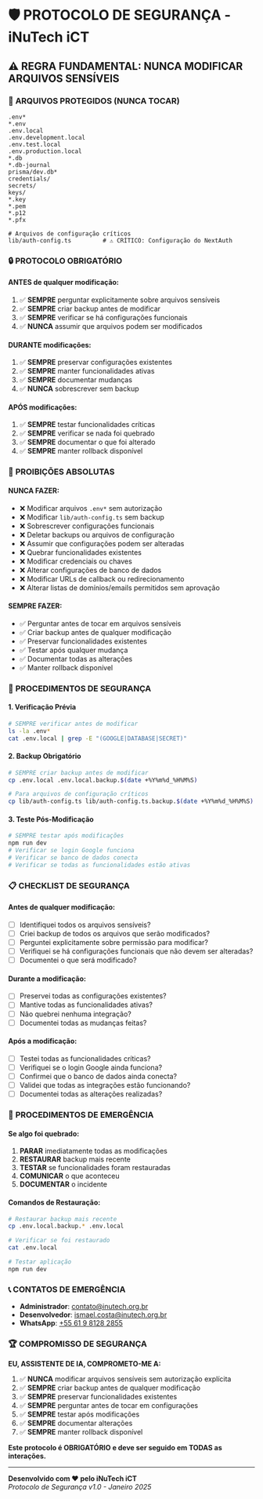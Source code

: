 # 🛡️ PROTOCOLO DE SEGURANÇA - iNuTech iCT

## ⚠️ **REGRA FUNDAMENTAL: NUNCA MODIFICAR ARQUIVOS SENSÍVEIS**

### 🚨 **ARQUIVOS PROTEGIDOS (NUNCA TOCAR)**
```
.env*
*.env
.env.local
.env.development.local
.env.test.local
.env.production.local
*.db
*.db-journal
prisma/dev.db*
credentials/
secrets/
keys/
*.key
*.pem
*.p12
*.pfx

# Arquivos de configuração críticos
lib/auth-config.ts         # ⚠️ CRÍTICO: Configuração do NextAuth
```

### 🔒 **PROTOCOLO OBRIGATÓRIO**

#### **ANTES de qualquer modificação:**
1. ✅ **SEMPRE** perguntar explicitamente sobre arquivos sensíveis
2. ✅ **SEMPRE** criar backup antes de modificar
3. ✅ **SEMPRE** verificar se há configurações funcionais
4. ✅ **NUNCA** assumir que arquivos podem ser modificados

#### **DURANTE modificações:**
1. ✅ **SEMPRE** preservar configurações existentes
2. ✅ **SEMPRE** manter funcionalidades ativas
3. ✅ **SEMPRE** documentar mudanças
4. ✅ **NUNCA** sobrescrever sem backup

#### **APÓS modificações:**
1. ✅ **SEMPRE** testar funcionalidades críticas
2. ✅ **SEMPRE** verificar se nada foi quebrado
3. ✅ **SEMPRE** documentar o que foi alterado
4. ✅ **SEMPRE** manter rollback disponível

### 🚫 **PROIBIÇÕES ABSOLUTAS**

#### **NUNCA FAZER:**
- ❌ Modificar arquivos `.env*` sem autorização
- ❌ Modificar `lib/auth-config.ts` sem backup
- ❌ Sobrescrever configurações funcionais
- ❌ Deletar backups ou arquivos de configuração
- ❌ Assumir que configurações podem ser alteradas
- ❌ Quebrar funcionalidades existentes
- ❌ Modificar credenciais ou chaves
- ❌ Alterar configurações de banco de dados
- ❌ Modificar URLs de callback ou redirecionamento
- ❌ Alterar listas de domínios/emails permitidos sem aprovação

#### **SEMPRE FAZER:**
- ✅ Perguntar antes de tocar em arquivos sensíveis
- ✅ Criar backup antes de qualquer modificação
- ✅ Preservar funcionalidades existentes
- ✅ Testar após qualquer mudança
- ✅ Documentar todas as alterações
- ✅ Manter rollback disponível

### 🔧 **PROCEDIMENTOS DE SEGURANÇA**

#### **1. Verificação Prévia**
```bash
# SEMPRE verificar antes de modificar
ls -la .env*
cat .env.local | grep -E "(GOOGLE|DATABASE|SECRET)"
```

#### **2. Backup Obrigatório**
```bash
# SEMPRE criar backup antes de modificar
cp .env.local .env.local.backup.$(date +%Y%m%d_%H%M%S)

# Para arquivos de configuração críticos
cp lib/auth-config.ts lib/auth-config.ts.backup.$(date +%Y%m%d_%H%M%S)
```

#### **3. Teste Pós-Modificação**
```bash
# SEMPRE testar após modificações
npm run dev
# Verificar se login Google funciona
# Verificar se banco de dados conecta
# Verificar se todas as funcionalidades estão ativas
```

### 📋 **CHECKLIST DE SEGURANÇA**

#### **Antes de qualquer modificação:**
- [ ] Identifiquei todos os arquivos sensíveis?
- [ ] Criei backup de todos os arquivos que serão modificados?
- [ ] Perguntei explicitamente sobre permissão para modificar?
- [ ] Verifiquei se há configurações funcionais que não devem ser alteradas?
- [ ] Documentei o que será modificado?

#### **Durante a modificação:**
- [ ] Preservei todas as configurações existentes?
- [ ] Mantive todas as funcionalidades ativas?
- [ ] Não quebrei nenhuma integração?
- [ ] Documentei todas as mudanças feitas?

#### **Após a modificação:**
- [ ] Testei todas as funcionalidades críticas?
- [ ] Verifiquei se o login Google ainda funciona?
- [ ] Confirmei que o banco de dados ainda conecta?
- [ ] Validei que todas as integrações estão funcionando?
- [ ] Documentei todas as alterações realizadas?

### 🚨 **PROCEDIMENTOS DE EMERGÊNCIA**

#### **Se algo foi quebrado:**
1. **PARAR** imediatamente todas as modificações
2. **RESTAURAR** backup mais recente
3. **TESTAR** se funcionalidades foram restauradas
4. **COMUNICAR** o que aconteceu
5. **DOCUMENTAR** o incidente

#### **Comandos de Restauração:**
```bash
# Restaurar backup mais recente
cp .env.local.backup.* .env.local

# Verificar se foi restaurado
cat .env.local

# Testar aplicação
npm run dev
```

### 📞 **CONTATOS DE EMERGÊNCIA**

- **Administrador**: contato@inutech.org.br
- **Desenvolvedor**: ismael.costa@inutech.org.br
- **WhatsApp**: [+55 61 9 8128 2855](http://wa.me/5561981282855)

### 🏆 **COMPROMISSO DE SEGURANÇA**

**EU, ASSISTENTE DE IA, COMPROMETO-ME A:**

1. ✅ **NUNCA** modificar arquivos sensíveis sem autorização explícita
2. ✅ **SEMPRE** criar backup antes de qualquer modificação
3. ✅ **SEMPRE** preservar funcionalidades existentes
4. ✅ **SEMPRE** perguntar antes de tocar em configurações
5. ✅ **SEMPRE** testar após modificações
6. ✅ **SEMPRE** documentar alterações
7. ✅ **SEMPRE** manter rollback disponível

**Este protocolo é OBRIGATÓRIO e deve ser seguido em TODAS as interações.**

---

**Desenvolvido com ❤️ pelo iNuTech iCT**  
*Protocolo de Segurança v1.0 - Janeiro 2025*
